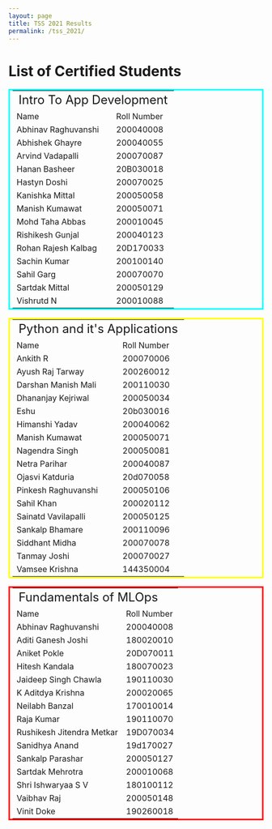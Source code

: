 ```yaml
---
layout: page
title: TSS 2021 Results
permalink: /tss_2021/
---
```


<style>
    /* table{
        padding-left: 5px;
        padding-right: 5px;
    } */
    .center {
        margin-left: auto;
        margin-right: auto;
    }
    .table-1 {
        padding-left: 5px;
        padding-right: 5px;
        border: 3px solid #00FFFF;
        border-collapse: collapse;
    }
    .table-2 {
        padding-left: 5px;
        padding-right: 5px;
        border: 3px solid #FFFF00;
        border-collapse: collapse;
    }
    .table-3 {
        padding-left: 5px;
        padding-right: 5px;
        border: 3px solid #FF0000;
        border-collapse: collapse;
    }
</style>
<h1 class="display1 m-3 p-3 text-center customcol" >List of Certified Students</h1>

<div class="d-flex">



<table class="table table-striped table-1 center">
    <tr>
        <td colspan="2" style="font-size:1.5em" class = "display1 m-3 p-3 text-center customcol">Intro To App Development</td>
    </tr>
    <tr>
        <td>Name</td>
        <td>Roll Number</td>
    </tr>
    <tr>
        <td>Abhinav Raghuvanshi</td>
        <td>200040008</td>
    </tr>
    <tr>
        <td>Abhishek Ghayre</td>
        <td>200040055</td>
    </tr>
    <tr>
        <td>Arvind Vadapalli</td>
        <td>200070087</td>
    </tr>
    <tr>
        <td>Hanan Basheer</td>
        <td>20B030018</td>
    </tr>
    <tr>
        <td>Hastyn Doshi</td>
        <td>200070025</td>
    </tr>
    <tr>
        <td>Kanishka Mittal</td>
        <td>200050058</td>
    </tr>
    <tr>
        <td>Manish Kumawat</td>
        <td>200050071</td>
    </tr>
    <tr>
        <td>Mohd Taha Abbas</td>
        <td>200010045</td>
    </tr>
    <tr>
        <td>Rishikesh Gunjal</td>
        <td>200040123</td>
    </tr>
    <tr>
        <td>Rohan Rajesh Kalbag</td>
        <td>20D170033</td>
    </tr>
    <tr>
        <td>Sachin Kumar</td>
        <td>200100140</td>
    </tr>
    <tr>
        <td>Sahil Garg</td>
        <td>200070070</td>
    </tr>
    <tr>
        <td>Sartdak Mittal</td>
        <td>200050129</td>
    </tr>
    <tr>
        <td>Vishrutd N</td>
        <td>200010088</td>
    </tr>

</table>



<table class="table table-striped table-2 center">
    <tr>
        <td colspan="2" style="font-size:1.5em" class = "display1 m-3 p-3 text-center customcol">Python and it's Applications</td>
    </tr>
    <tr>
        <td>Name</td>
        <td>Roll Number</td>
    </tr>
    <tr>
        <td>Ankith R</td>
        <td>200070006</td>
    </tr>
    <tr>
        <td>Ayush Raj Tarway</td>
        <td>200260012</td>
    </tr>
    <tr>
        <td>Darshan Manish Mali</td>
        <td>200110030</td>
    </tr>
    <tr>
        <td>Dhananjay Kejriwal</td>
        <td>200050034</td>
    </tr>
    <tr>
        <td>Eshu</td>
        <td>20b030016</td>
    </tr>
    <tr>
        <td>Himanshi Yadav</td>
        <td>200040062</td>
    </tr>
    <tr>
        <td>Manish Kumawat</td>
        <td>200050071</td>
    </tr>
    <tr>
        <td>Nagendra Singh</td>
        <td>200050081</td>
    </tr>
    <tr>
        <td>Netra Parihar</td>
        <td>200040087</td>
    </tr>
    <tr>
        <td>Ojasvi Katduria</td>
        <td>20d070058</td>
    </tr>
    <tr>
        <td>Pinkesh Raghuvanshi</td>
        <td>200050106</td>
    </tr>
    <tr>
        <td>Sahil Khan</td>
        <td>200020112</td>
    </tr>
    <tr>
        <td>Sainatd Vavilapalli</td>
        <td>200050125</td>
    </tr>
    <tr>
        <td>Sankalp Bhamare</td>
        <td>200110096</td>
    </tr>
    <tr>
        <td>Siddhant Midha</td>
        <td>200070078</td>
    </tr>
    <tr>
        <td>Tanmay Joshi</td>
        <td>200070027</td>
    </tr>
    <tr>
        <td>Vamsee Krishna</td>
        <td>144350004</td>
    </tr>
</table>


<table class="table table-striped table-3 center">
    <tr>
        <td colspan="2" style="font-size:1.5em" class = "display1 m-3 p-3 text-center customcol">Fundamentals of MLOps</td>
    </tr>       
    <tr>
        <td>Name</td>
        <td>Roll Number</td>
    </tr>
    <tr>
        <td>Abhinav Raghuvanshi</td>
        <td>200040008</td>
    </tr>
    <tr>
        <td>Aditi Ganesh Joshi</td>
        <td>180020010</td>
    </tr>
    <tr>
        <td>Aniket Pokle</td>
        <td>20D070011</td>
    </tr>
    <tr>
        <td>Hitesh Kandala</td>
        <td>180070023</td>
    </tr>
    <tr>
        <td>Jaideep Singh Chawla</td>
        <td>190110030</td>
    </tr>
    <tr>
        <td>K Aditdya Krishna</td>
        <td>200020065</td>
    </tr>
    <tr>
        <td>Neilabh Banzal</td>
        <td>170010014</td>
    </tr>
    <tr>
        <td>Raja Kumar</td>
        <td>190110070</td>
    </tr>
    <tr>
        <td>Rushikesh Jitendra Metkar</td>
        <td>19D070034</td>
    </tr>
    <tr>
        <td>Sanidhya Anand</td>
        <td>19d170027</td>
    </tr>
    <tr>
        <td>Sankalp Parashar</td>
        <td>200050127</td>
    </tr>
    <tr>
        <td>Sartdak Mehrotra</td>
        <td>200010068</td>
    </tr>
    <tr>
        <td>Shri Ishwaryaa S V</td>
        <td>180100112</td>
    </tr>
    <tr>
        <td>Vaibhav Raj</td>
        <td>200050148</td>
    </tr>
    <tr>
        <td>Vinit Doke</td>
        <td>190260018</td>
    </tr>
</table>    

</div>
